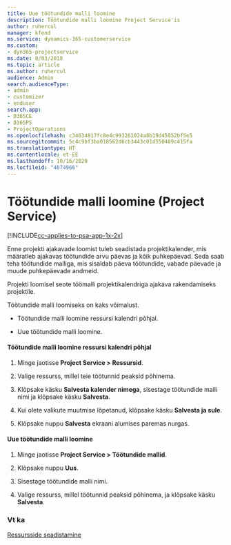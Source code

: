 ```yaml
---
title: Uue töötundide malli loomine
description: Töötundide malli loomine Project Service'is
author: ruhercul
manager: kfend
ms.service: dynamics-365-customerservice
ms.custom:
- dyn365-projectservice
ms.date: 8/03/2018
ms.topic: article
ms.author: ruhercul
audience: Admin
search.audienceType:
- admin
- customizer
- enduser
search.app:
- D365CE
- D365PS
- ProjectOperations
ms.openlocfilehash: c34634817fc8e4c993261024a8b19d45052bf5e5
ms.sourcegitcommit: 5c4c9bf3ba018562d6cb3443c01d550489c415fa
ms.translationtype: HT
ms.contentlocale: et-EE
ms.lasthandoff: 10/16/2020
ms.locfileid: "4074966"
---
```

# <a name="create-a-work-hours-template-project-service"></a>Töötundide malli loomine (Project Service)

[!INCLUDE[cc-applies-to-psa-app-1x-2x](../includes/cc-applies-to-psa-app-1x-2x.md)]

Enne projekti ajakavade loomist tuleb seadistada projektikalender, mis määratleb ajakavas töötundide arvu päevas ja kõik puhkepäevad. Seda saab teha töötundide malliga, mis sisaldab päeva töötundide, vabade päevade ja muude puhkepäevade andmeid.  
  
 Projekti loomisel seote töömalli projektikalendriga ajakava rakendamiseks projektile.  
  
 Töötundide malli loomiseks on kaks võimalust.  
  
-   Töötundide malli loomine ressursi kalendri põhjal.  
  
-   Uue töötundide malli loomine.  
  
#### <a name="to-create-a-work-hours-template-based-on-a-resources-calendar"></a>Töötundide malli loomine ressursi kalendri põhjal  
  
1.  Minge jaotisse **Project Service > Ressursid**.  
  
2.  Valige ressurss, millel teie töötunnid peaksid põhinema.  
  
3.  Klõpsake käsku **Salvesta kalender nimega**, sisestage töötundide malli nimi ja klõpsake käsku **Salvesta**.  
  
4.  Kui olete valikute muutmise lõpetanud, klõpsake käsku **Salvesta ja sule**.  
  
5.  Klõpsake nuppu **Salvesta** ekraani alumises paremas nurgas.  
  
#### <a name="to-create-a-new-work-hours-template"></a>Uue töötundide malli loomine  
  
1.  Minge jaotisse **Project Service > Töötundide mallid**.  
  
2.  Klõpsake nuppu **Uus**.  
  
3.  Sisestage töötundide malli nimi.  
  
4.  Valige ressurss, millel töötunnid peaksid põhinema, ja klõpsake käsku **Salvesta**.  
  
### <a name="see-also"></a>Vt ka  
 [Ressursside seadistamine](../psa/set-up-resources.md)
